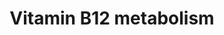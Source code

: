---
annotations:
- id: DOID:13381
  parent: disease of metabolism
  type: Disease Ontology
  value: pernicious anemia
- id: PW:0000397
  parent: classic metabolic pathway
  type: Pathway Ontology
  value: cobalamin metabolic pathway
authors:
- Mkutmon
- Egonw
- MaintBot
- Eweitz
citedin: ''
communities: []
description: Vitamin B12 is a water soluble, organic compound and essential nutrient
  involved in the everyday functioning of the nervous system and the brain.   Vitamin
  B12 is involved in the preservation and regeneration of the myelin shealth - the
  protective fatty layer that acts as an insulator in nerve axons.  Animals store
  vitamin B12 in liver and muscle and therefore eggs, milk, meat, liver are sources
  of the vitamin.  Problems in metabolism of vitamin B12 lead to "persistent" lack
  of energy to perform every day tasks.   The genes and pathways highlighted above
  describe several routes through which genes and metabolites involved in B12 metabolism
  are interconnected.  Central B12 metabolism nodes include folate metabolism and
  the synthesis of the citric acid cycle intermediates and succinyl-CoA, cyanocobalamin
  into methylcobalamin conversion, tyrosine nitration and riboflavin pathways.
last-edited: 2025-03-06
ndex: null
organisms:
- Bos taurus
redirect_from:
- /index.php/Pathway:WP3193
- /instance/WP3193
- /instance/WP3193_r137584
revision: r137584
schema-jsonld:
- '@context': https://schema.org/
  '@id': https://wikipathways.github.io/pathways/WP3193.html
  '@type': Dataset
  creator:
    '@type': Organization
    name: WikiPathways
  description: Vitamin B12 is a water soluble, organic compound and essential nutrient
    involved in the everyday functioning of the nervous system and the brain.   Vitamin
    B12 is involved in the preservation and regeneration of the myelin shealth - the
    protective fatty layer that acts as an insulator in nerve axons.  Animals store
    vitamin B12 in liver and muscle and therefore eggs, milk, meat, liver are sources
    of the vitamin.  Problems in metabolism of vitamin B12 lead to "persistent" lack
    of energy to perform every day tasks.   The genes and pathways highlighted above
    describe several routes through which genes and metabolites involved in B12 metabolism
    are interconnected.  Central B12 metabolism nodes include folate metabolism and
    the synthesis of the citric acid cycle intermediates and succinyl-CoA, cyanocobalamin
    into methylcobalamin conversion, tyrosine nitration and riboflavin pathways.
  keywords:
  - ' Methylmalonic acid'
  - ' S-Adenosylhomocysteine'
  - ' S-Adenosylmethionine'
  - ' Succinyl-CoA'
  - 5,10-Methylene-THF
  - 5-methyl-THF
  - 8-Isoprostaglandin F2a
  - 8-OHdG
  - ABCA1
  - ALB
  - APOA1
  - APOB
  - APOE
  - Adenosylcobalamin
  - Ascorbic acid
  - CBS
  - CCL2
  - CCL5
  - CRP
  - CTH
  - CUBN
  - Cbl/HC
  - Cbl/IF
  - Cbl/TC
  - Chlorine
  - Cholesterol
  - Cob(I)alamin
  - Cob(II)alamin
  - Creatinine
  - Cystathionine
  - Cysteine
  - D-Methylmalonyl-CoA
  - F2
  - F2-Isoprostane
  - F7
  - FAD
  - Fructosamine
  - GIF
  - Glucose
  - H2O2
  - HBA
  - HBG
  - HDL
  - HDL-C
  - HDL/APOA1
  - HDL/SAA
  - HNO2
  - HOCl
  - Homocysteine
  - ICAM1
  - IFNG
  - IL1B
  - IL6
  - INSR
  - L-Methylmalonyl-CoA
  - LDL
  - LDL-C
  - LDL/APOB
  - LDLR
  - LRP2
  - MAT1A
  - MCEE
  - MMAB
  - MPO
  - MTHFR
  - MTR
  - MTRR
  - MUT
  - Methionine
  - Methylcob(III)alamin
  - N2O
  - NAD
  - NADH
  - NADP+
  - NADPH
  - NFKB1
  - NFKB2
  - 'NO'
  - NO2
  - NO3-
  - Nitrotyrosine
  - O2
  - O3
  - ONOO-ONOOH
  - PGE1
  - PGE2
  - PGF2a
  - PLAT
  - PLG
  - Pyridoxal 5'-phosphate
  - RELA
  - Riboflavin
  - SAA4
  - SCARB1
  - SERPINA3-7
  - SERPINE1
  - SHMT2
  - SOD1
  - SOD2
  - SOD3
  - Serine
  - TAG
  - TCN1
  - TCN2
  - THF
  - TNF
  - Thromboxane A2
  - Thromboxane B2
  - VLDL
  - VLDL-TAG
  - VLDL/APOB
  - Vitamin B12/Cobalamin
  - Zinc
  - a-Tocopherol
  - oxLDL
  - vitamin D
  license: CC0
  name: Vitamin B12 metabolism
seo: CreativeWork
title: Vitamin B12 metabolism
wpid: WP3193
---